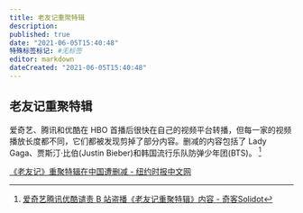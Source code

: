 ```yaml
---
title: 老友记重聚特辑
description:
published: true
date: "2021-06-05T15:40:48"
特殊标签标记: #无标签
editor: markdown
dateCreated: "2021-06-05T15:40:48"
---
```


## 老友记重聚特辑

爱奇艺、腾讯和优酷在 HBO 首播后很快在自己的视频平台转播，但每一家的视频播放长度都不同，它们都被发现剪掉了部分内容。删减的内容包括了 Lady Gaga、贾斯汀·比伯(Justin Bieber)和韩国流行乐队防弹少年团(BTS)。 [^soli]

[^soli]: [爱奇艺腾讯优酷谴责 B 站盗播《老友记重聚特辑》内容 - 奇客Solidot](https://web.archive.org/web/20210604040034/https://www.solidot.org/story?sid=67906)

[《老友记》重聚特辑在中国遭删减 - 纽约时报中文网](https://web.archive.org/web/20210603071353/https://cn.nytimes.com/china/20210531/friends-reunion-china/)
